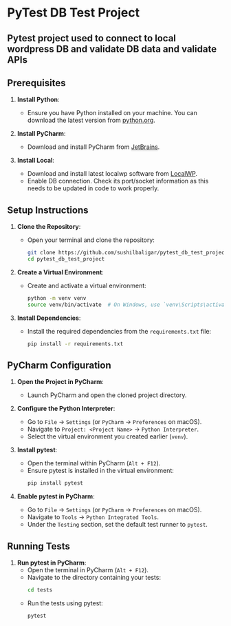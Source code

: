 # PyTest DB Test Project
## Pytest project used to connect to local wordpress DB and validate DB data and validate APIs

## Prerequisites
1. **Install Python**:
   - Ensure you have Python installed on your machine. You can download the latest version from [python.org](https://www.python.org/).

2. **Install PyCharm**:
   - Download and install PyCharm from [JetBrains](https://www.jetbrains.com/pycharm/download/).
  
3. **Install Local**:
   - Download and install latest localwp software from [LocalWP](https://localwp.com/).
   - Enable DB connection. Check its port/socket information as this needs to be updated in code to work properly.

## Setup Instructions
1. **Clone the Repository**:
   - Open your terminal and clone the repository:
     ```bash
     git clone https://github.com/sushilbaligar/pytest_db_test_project.git
     cd pytest_db_test_project
     ```

2. **Create a Virtual Environment**:
   - Create and activate a virtual environment:
     ```bash
     python -m venv venv
     source venv/bin/activate  # On Windows, use `venv\Scripts\activate`
     ```

3. **Install Dependencies**:
   - Install the required dependencies from the `requirements.txt` file:
     ```bash
     pip install -r requirements.txt
     ```

## PyCharm Configuration
1. **Open the Project in PyCharm**:
   - Launch PyCharm and open the cloned project directory.

2. **Configure the Python Interpreter**:
   - Go to `File` -> `Settings` (or `PyCharm` -> `Preferences` on macOS).
   - Navigate to `Project: <Project Name>` -> `Python Interpreter`.
   - Select the virtual environment you created earlier (`venv`).

3. **Install pytest**:
   - Open the terminal within PyCharm (`Alt + F12`).
   - Ensure pytest is installed in the virtual environment:
     ```bash
     pip install pytest
     ```

4. **Enable pytest in PyCharm**:
   - Go to `File` -> `Settings` (or `PyCharm` -> `Preferences` on macOS).
   - Navigate to `Tools` -> `Python Integrated Tools`.
   - Under the `Testing` section, set the default test runner to `pytest`.

## Running Tests
1. **Run pytest in PyCharm**:
   - Open the terminal in PyCharm (`Alt + F12`).
   - Navigate to the directory containing your tests:
     ```bash
     cd tests
     ```
   - Run the tests using pytest:
     ```bash
     pytest
     ```

